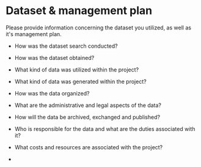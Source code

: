 # Dataset & management plan

Please provide information concerning the dataset you utilized, as well as it's management plan.

* How was the dataset search conducted?

* How was the dataset obtained?

* What kind of data was utilized within the project?

* What kind of data was generated within the project?

* How was the data organized?

* What are the administrative and legal aspects of the data?

* How will the data be archived, exchanged and published?

* Who is responsible for the data and what are the duties associated with it?

* What costs and resources are associated with the project?
* 
